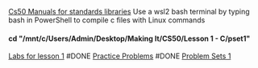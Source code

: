 
[Cs50 Manuals for standards libraries](https://manual.cs50.io/)
Use a wsl2 bash terminal by typing bash in PowerShell to compile c files with Linux commands


#### cd "/mnt/c/Users/Admin/Desktop/Making It/CS50/Lesson 1 - C/pset1"


[Labs for lesson 1](https://cs50.harvard.edu/x/2023/labs/1/) #DONE
[Practice Problems](https://cs50.harvard.edu/x/2023/problems/1/) #DONE
[Problem Sets 1](https://cs50.harvard.edu/x/2023/psets/1/) 


